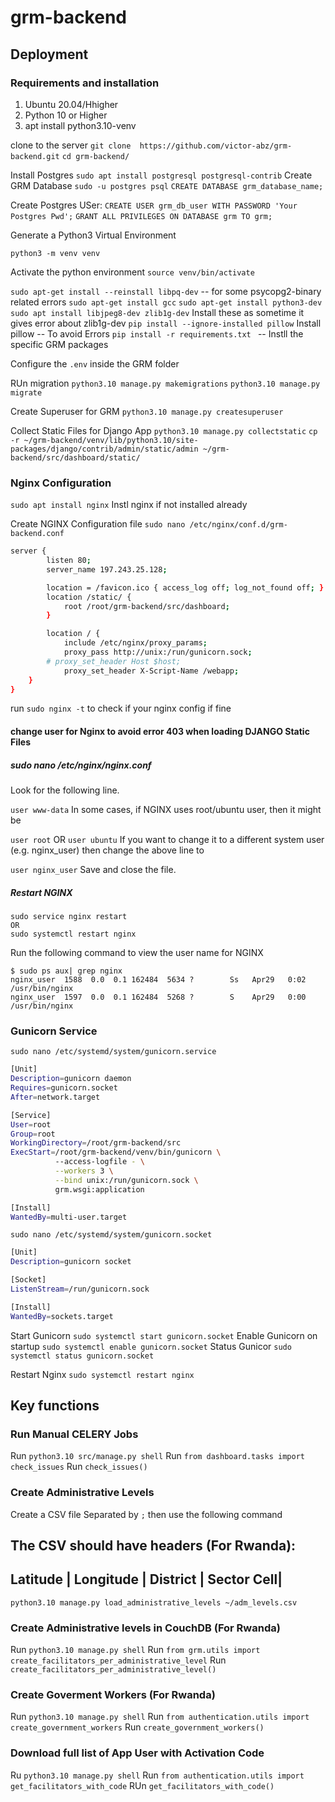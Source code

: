 # grm-backend

## Deployment

### Requirements and installation
1. Ubuntu 20.04/Hhigher 
2. Python 10 or Higher
3. apt install python3.10-venv

clone to the server	
`git clone  https://github.com/victor-abz/grm-backend.git`
`cd grm-backend/`

Install Postgres
`sudo apt install postgresql postgresql-contrib`
Create GRM Database
`sudo -u postgres psql`
`CREATE DATABASE grm_database_name;`


Create Postgres USer:
`CREATE USER grm_db_user WITH PASSWORD 'Your Postgres Pwd';` 
`GRANT ALL PRIVILEGES ON DATABASE grm TO grm;`

Generate a Python3 Virtual Environment 

`python3 -m venv venv` 

Activate the python environment
`source venv/bin/activate`

`sudo apt-get install --reinstall libpq-dev`  -- for some psycopg2-binary related errors
`sudo apt-get install gcc` 
`sudo apt-get install python3-dev`
`sudo apt install libjpeg8-dev zlib1g-dev` Install these as sometime it gives error about zlib1g-dev
`pip install --ignore-installed pillow`  Install pillow -- To avoid Errors
`pip install -r requirements.txt ` -- Instll the specific GRM packages

Configure the `.env` inside the GRM folder

RUn migration
`python3.10 manage.py makemigrations`
`python3.10 manage.py migrate`

Create Superuser for GRM
`python3.10 manage.py createsuperuser`


Collect Static Files for Django App
`python3.10 manage.py collectstatic`
`cp -r ~/grm-backend/venv/lib/python3.10/site-packages/django/contrib/admin/static/admin ~/grm-backend/src/dashboard/static/`

### Nginx Configuration

`sudo apt install nginx` Instl nginx if not installed already

Create NGINX Configuration file
`sudo nano /etc/nginx/conf.d/grm-backend.conf `

```sh
server {
        listen 80;
        server_name 197.243.25.128;

        location = /favicon.ico { access_log off; log_not_found off; }
        location /static/ {
            root /root/grm-backend/src/dashboard;
        }

        location / {
            include /etc/nginx/proxy_params;
            proxy_pass http://unix:/run/gunicorn.sock;
	    # proxy_set_header Host $host;
            proxy_set_header X-Script-Name /webapp;
	}
}
```
run `sudo nginx -t` to check if your nginx config if fine



#### change user for Nginx to avoid error 403 when loading DJANGO Static Files
##### sudo nano /etc/nginx/nginx.conf

Look for the following line.

`user www-data`
In some cases, if NGINX uses root/ubuntu user, then it might be

`user root`
OR
`user ubuntu`
If you want to change it to a different system user (e.g. nginx_user) then change the above line to

`user nginx_user`
Save and close the file.

##### Restart NGINX

```
sudo service nginx restart
OR
sudo systemctl restart nginx
```

Run the following command to view the user name for NGINX

```
$ sudo ps aux| grep nginx
nginx_user  1588  0.0  0.1 162484  5634 ?        Ss   Apr29   0:02 /usr/bin/nginx
nginx_user  1597  0.0  0.1 162484  5268 ?        S    Apr29   0:00 /usr/bin/nginx
```


### Gunicorn Service
`sudo nano /etc/systemd/system/gunicorn.service`

```sh
[Unit]
Description=gunicorn daemon
Requires=gunicorn.socket
After=network.target

[Service]
User=root
Group=root
WorkingDirectory=/root/grm-backend/src
ExecStart=/root/grm-backend/venv/bin/gunicorn \
          --access-logfile - \
          --workers 3 \
          --bind unix:/run/gunicorn.sock \
          grm.wsgi:application

[Install]
WantedBy=multi-user.target
```


`sudo nano /etc/systemd/system/gunicorn.socket`
```sh
[Unit]
Description=gunicorn socket

[Socket]
ListenStream=/run/gunicorn.sock

[Install]
WantedBy=sockets.target
```

Start Gunicorn `sudo systemctl start gunicorn.socket`
Enable Gunicorn on startup `sudo systemctl enable gunicorn.socket`
Status Gunicor `sudo systemctl status gunicorn.socket`

Restart Nginx `sudo systemctl restart nginx`

## Key functions

### Run Manual CELERY Jobs
Run `python3.10 src/manage.py shell`
Run `from dashboard.tasks import check_issues`
Run `check_issues()`


### Create Administrative Levels
Create a CSV file Separated by `;` then use the following command

The CSV should have headers (For Rwanda):
---------
Latitude |	Longitude |	District |	Sector	Cell|
-------

`python3.10 manage.py load_administrative_levels ~/adm_levels.csv `

### Create Administrative levels in CouchDB (For Rwanda)
Run `python3.10 manage.py shell`
Run `from grm.utils import create_facilitators_per_administrative_level`
Run `create_facilitators_per_administrative_level()`

### Create Goverment Workers (For Rwanda)
Run `python3.10 manage.py shell`
Run `from authentication.utils import create_government_workers`
Run `create_government_workers()`


### Download full list of App User with Activation Code
Ru  `python3.10 manage.py shell`
Run `from authentication.utils import get_facilitators_with_code`
RUn `get_facilitators_with_code()`


### 